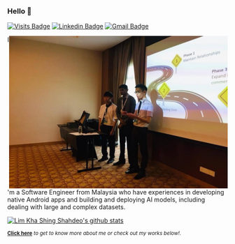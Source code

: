 ### Hello 👋
[![Visits Badge](https://badges.pufler.dev/visits/limkhashing/git-badges)](https://badges.pufler.dev)
[![Linkedin Badge](https://img.shields.io/badge/-limkhashing-blue?style=flat-square&logo=Linkedin&logoColor=white&link=https://www.linkedin.com/in/lim-kha-shing/)](https://www.linkedin.com/in/lim-kha-shing/)
[![Gmail Badge](https://img.shields.io/badge/-kslim5703@gmail.com-c14438?style=flat-square&logo=Gmail&logoColor=white&link=mailto:kslim5703@gmail.com)](mailto:kslim5703@gmail.com)

<img align="right" src="https://github.com/limkhashing/limkhashing/blob/master/pitching.jpg" alt="pitching" width=500px height=350px />

I'm a Software Engineer from Malaysia who have experiences in developing native Android apps and building and deploying AI models, including dealing with large and complex datasets. 

[![Lim Kha Shing Shahdeo's github stats](https://github-readme-stats.vercel.app/api?username=limkhashing&show_icons=true)](https://github.com/limkhashing/)

<sup>**[Click here](https://github.com/limkhashing/limkhashing/blob/master/ABOUT.md)** *to get to know more about me or check out my works below!.</sup>*
